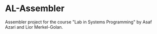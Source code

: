 # AL-Assembler
Assembler project for the course "Lab in Systems Programming" by Asaf Azari and Lior Merkel-Golan. 
